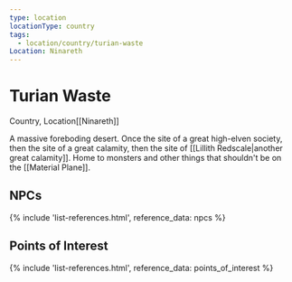 ```yaml
---
type: location
locationType: country
tags:
  - location/country/turian-waste
Location: Ninareth
---
```


# Turian Waste
Country, <span class="dataview inline-field"><span class="inline-field-key">Location</span><span class="inline-field-value">[[Ninareth]]</span></span>

A massive foreboding desert. Once the site of a great high-elven society, then the site of a great calamity, then the site of [[Lillith Redscale|another great calamity]]. Home to monsters and other things that shouldn't be on the [[Material Plane]].

## NPCs

{% include 'list-references.html', reference_data: npcs %}

## Points of Interest

{% include 'list-references.html', reference_data: points_of_interest %}
